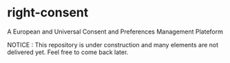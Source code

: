 # right-consent

A European and Universal Consent and Preferences Management Plateform


NOTICE : This repository is under construction and many elements are not delivered yet. Feel free to come back later.
